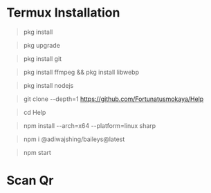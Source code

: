 # Termux Installation
> pkg install

> pkg upgrade

> pkg install git

> pkg install ffmpeg && pkg install libwebp

> pkg install nodejs

> git clone --depth=1 https://github.com/Fortunatusmokaya/Help

> cd Help

> npm install --arch=x64 --platform=linux sharp

> npm i @adiwajshing/baileys@latest

>npm start

# Scan Qr
